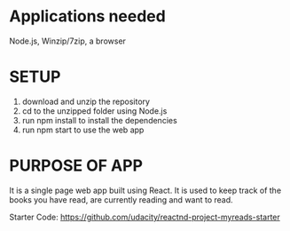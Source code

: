 ﻿# Applications needed
Node.js, Winzip/7zip, a browser 

# SETUP
1) download and unzip the repository
2) cd to the unzipped folder using Node.js
3) run npm install to install the dependencies 
4) run npm start to use the web app

# PURPOSE OF APP
It is a single page web app built using React. It is used to keep track of the books you have read, are currently reading and want to read.

Starter Code: https://github.com/udacity/reactnd-project-myreads-starter 
